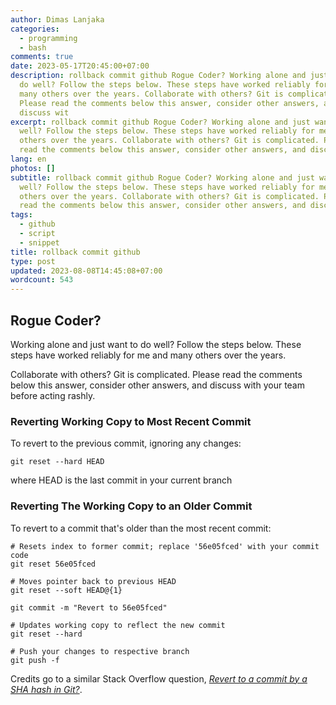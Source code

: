 ```yaml
---
author: Dimas Lanjaka
categories:
  - programming
  - bash
comments: true
date: 2023-05-17T20:45:00+07:00
description: rollback commit github Rogue Coder? Working alone and just want to
  do well? Follow the steps below. These steps have worked reliably for me and
  many others over the years. Collaborate with others? Git is complicated.
  Please read the comments below this answer, consider other answers, and
  discuss wit
excerpt: rollback commit github Rogue Coder? Working alone and just want to do
  well? Follow the steps below. These steps have worked reliably for me and many
  others over the years. Collaborate with others? Git is complicated. Please
  read the comments below this answer, consider other answers, and discuss wit
lang: en
photos: []
subtitle: rollback commit github Rogue Coder? Working alone and just want to do
  well? Follow the steps below. These steps have worked reliably for me and many
  others over the years. Collaborate with others? Git is complicated. Please
  read the comments below this answer, consider other answers, and discuss wit
tags:
  - github
  - script
  - snippet
title: rollback commit github
type: post
updated: 2023-08-08T14:45:08+07:00
wordcount: 543
---
```


Rogue Coder?
------------

Working alone and just want to do well? Follow the steps below. These steps have worked reliably for me and many others over the years.

Collaborate with others? Git is complicated. Please read the comments below this answer, consider other answers, and discuss with your team before acting rashly. 

### Reverting Working Copy to Most Recent Commit

To revert to the previous commit, ignoring any changes:

```
git reset --hard HEAD
```

where HEAD is the last commit in your current branch

### Reverting The Working Copy to an Older Commit

To revert to a commit that's older than the most recent commit:

```
# Resets index to former commit; replace '56e05fced' with your commit code
git reset 56e05fced

# Moves pointer back to previous HEAD
git reset --soft HEAD@{1}

git commit -m "Revert to 56e05fced"

# Updates working copy to reflect the new commit
git reset --hard

# Push your changes to respective branch
git push -f

```

Credits go to a similar Stack Overflow question, *[Revert to a commit by a SHA hash in Git?](https://stackoverflow.com/questions/1895059/git-revert-to-a-commit-by-sha-hash)*.
